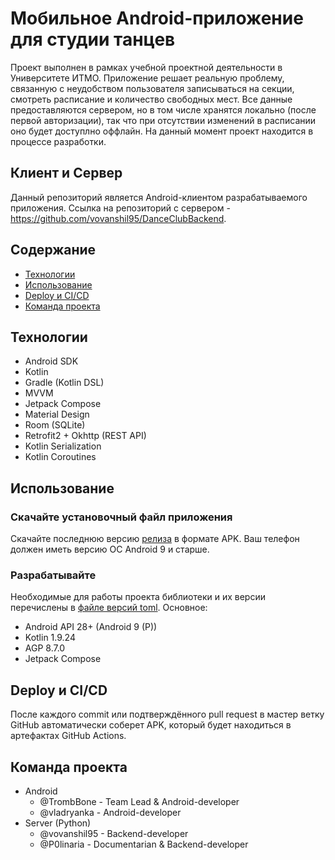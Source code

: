 # Мобильное Android-приложение для студии танцев
Проект выполнен в рамках учебной проектной деятельности в Университете ИТМО. 
Приложение решает реальную проблему, связанную с неудобством пользователя записываться на секции, смотреть расписание и количество свободных мест. Все данные предоставляются сервером, но в том числе хранятся локально (после первой авторизации), так что при отсутствии изменений в расписании оно будет доступлно оффлайн.
На данный момент проект находится в процессе разработки.

## Клиент и Сервер
Данный репозиторий является Android-клиентом разрабатываемого приложения.
Ссылка на репозиторий с сервером - https://github.com/vovanshil95/DanceClubBackend.

## Содержание
- [Технологии](#технологии)
- [Использование](#использование)
- [Deploy и CI/CD](#deploy-и-cicd)
- [Команда проекта](#команда-проекта)

## Технологии
- Android SDK
- Kotlin
- Gradle (Kotlin DSL)
- MVVM
- Jetpack Compose
- Material Design
- Room (SQLite)
- Retrofit2 + Okhttp (REST API)
- Kotlin Serialization
- Kotlin Coroutines

## Использование

### Скачайте установочный файл приложения
Скачайте последнюю версию [релиза](releases/latest) в формате APK. Ваш телефон должен иметь версию ОС Android 9 и старше. 

### Разрабатывайте
Необходимые для работы проекта библиотеки и их версии перечислены в [файле версий toml](gradle/libs.versions.toml).
Основное:
- Android API 28+ (Android 9 (P))
- Kotlin 1.9.24
- AGP 8.7.0
- Jetpack Compose

## Deploy и CI/CD
После каждого commit или подтверждённого pull request в мастер ветку GitHub автоматически соберет APK, который будет находиться в артефактах GitHub Actions.

## Команда проекта
- Android
  - @TrombBone - Team Lead & Android-developer
  - @vladryanka - Android-developer
- Server (Python)
  - @vovanshil95 - Backend-developer
  - @P0linaria - Documentarian & Backend-developer
